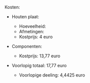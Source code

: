 Kosten:
- Houten plaat:
  - Hoeveelheid: 
  - Afmetingen: 
  - Kostprijs: 4 euro
- Componenten:
  - Kostprijs: 13,77 euro

- Voorlopig totaal: 17,77 euro
  - Voorlopige deeling: 4,4425 euro
